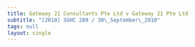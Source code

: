 ```yaml
---
title: Gateway 21 Consultants Pte Ltd v Gateway 21 Pte Ltd
subtitle: "[2010] SGHC 289 / 30\_September\_2010"
tags: null
layout: single
---
```


